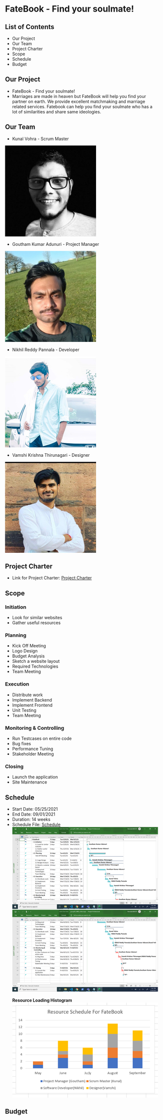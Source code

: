 # FateBook - Find your soulmate!
## List of Contents
  * Our Project
  * Our Team
  * Project Charter
  * Scope
  * Schedule
  * Budget
## Our Project
  * FateBook - Find your soulmate!
  * Marriages are made in heaven but FateBook will help you find your partner on earth. We provide excellent matchmaking and marriage related services. Fatebook can help you     find your soulmate who has a lot of similarities and share same ideologies.
## Our Team 
 * Kunal Vohra - Scrum Master <br>
  <img src="images/Kunal.jpg" height="300px" alt="Kunal Vohra">

 * Goutham Kumar Adunuri - Project Manager <br>
  <img src="images/Goutham.jpeg" height="300px" alt="Goutham Kumar Adunuri">

 * Nikhil Reddy Pannala - Developer <br>
  <img src="images/Nikhil.jpg" height="300px" alt="Nikhil Reddy Pannala">
  
 * Vamshi Krishna Thirunagari - Designer <br>
  <img src="images/Vamshi.jpeg" height="300px" alt="Vamshi Krishna Thirunagari">
  
## Project Charter
 * Link for Project Charter: [Project Charter](Charter/charter.md)
## Scope

  ### Initiation
   * Look for similar websites
   * Gather useful resources
  ### Planning
   * Kick Off Meeting
   * Logo Design
   * Budget Analysis
   * Sketch a website layout
   * Required Technologies
   * Team Meeting
  ### Execution
   * Distribute work
   * Implement Backend
   * Implement Frontend
   * Unit Testing
   * Team Meeting
  ### Monitoring & Controlling
   * Run Testcases on entire code
   * Bug fixes
   * Performance Tuning
   * Stakeholder Meeting
  ### Closing 
   * Launch the application
   * Site Maintenance

## Schedule
 * Start Date: 05/25/2021
 * End Date: 09/01/2021
 * Duration: 14 weeks
 * Schedule File: [Schedule](/Schedule/group05_WBS_sches.mpp)<br>
 <img src="/images/schedule1.png"><br>
 <img src="/images/schedule2.png"><br> <br>
 **Resource Loading Histogram**<br>
 <img src="/Resource Loading Histogram/img.PNG"><br>

## Budget

 

